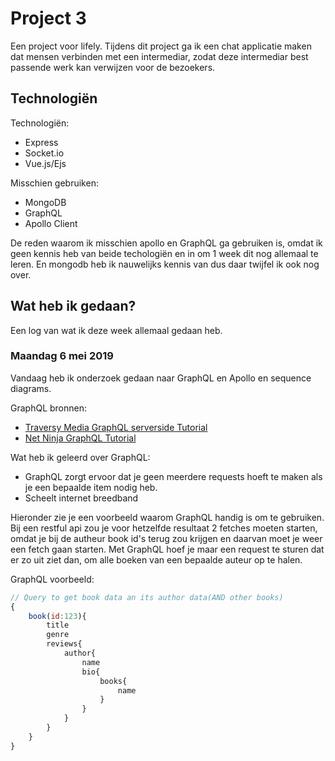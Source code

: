 # Project 3
Een project voor lifely. Tijdens dit project ga ik een chat applicatie maken dat mensen verbinden met een intermediar, zodat deze intermediar best passende werk kan verwijzen voor de bezoekers.


## Technologiën

Technologiën:
*   Express
*   Socket.io
*   Vue.js/Ejs

Misschien gebruiken:
* MongoDB
* GraphQL
* Apollo Client

De reden waarom ik misschien apollo en GraphQL ga gebruiken is, omdat ik geen kennis heb van beide techologiën en in om 1 week dit nog allemaal te leren. En mongodb heb ik nauwelijks kennis van dus daar twijfel ik ook nog over.

## Wat heb ik gedaan?
Een log van wat ik deze week allemaal gedaan heb.

### Maandag 6 mei 2019
Vandaag heb ik onderzoek gedaan naar GraphQL en Apollo en sequence diagrams.

GraphQL bronnen:
* [Traversy Media GraphQL serverside Tutorial](https://www.youtube.com/watch?v=SEMTj8w04Z8&list=PLillGF-RfqbZrjw48EXLdM4dsOhURCLZx)
* [Net Ninja GraphQL Tutorial](https://www.youtube.com/watch?v=Y0lDGjwRYKw&list=PL4cUxeGkcC9iK6Qhn-QLcXCXPQUov1U7f)

Wat heb ik geleerd over GraphQL:
*   GraphQL zorgt ervoor dat je geen meerdere requests hoeft te maken als je een bepaalde item nodig heb.
*   Scheelt internet breedband

Hieronder zie je een voorbeeld waarom GraphQL handig is om te gebruiken. Bij een restful api zou je voor hetzelfde resultaat 2 fetches moeten starten, omdat je bij de autheur book id's terug zou krijgen en daarvan moet je weer een fetch gaan starten. Met GraphQL hoef je maar een request te sturen dat er zo uit ziet dan, om alle boeken van een bepaalde auteur op te halen.

GraphQL voorbeeld: 
```js
// Query to get book data an its author data(AND other books)
{
    book(id:123){
        title
        genre
        reviews{
            author{
                name
                bio{
                    books{
                        name
                    }
                }
            }
        }
    }   
}

```
